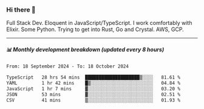 ### Hi there 👋

Full Stack Dev. Eloquent in JavaScript/TypeScript. I work comfortably with Elixir. Some Python. Trying to get into Rust, Go and Crystal. AWS, GCP.

***

##### 📊 Monthly development breakdown (updated every 8 hours)

<!--START_SECTION:waka-->

```txt
From: 18 September 2024 - To: 18 October 2024

TypeScript   28 hrs 54 mins  ████████████████████▒░░░░   81.61 %
YAML         1 hr 42 mins    █▒░░░░░░░░░░░░░░░░░░░░░░░   04.84 %
JavaScript   1 hr 7 mins     ▓░░░░░░░░░░░░░░░░░░░░░░░░   03.20 %
JSON         53 mins         ▓░░░░░░░░░░░░░░░░░░░░░░░░   02.51 %
CSV          41 mins         ▒░░░░░░░░░░░░░░░░░░░░░░░░   01.93 %
```

<!--END_SECTION:waka-->
